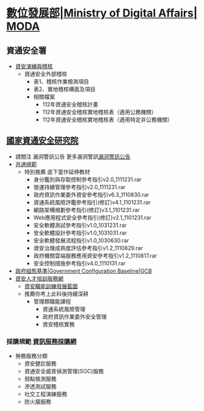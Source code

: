 # [數位發展部|Ministry of Digital Affairs| MODA]()
## 資通安全署
- [資安演練與稽核](https://moda.gov.tw/ACS/operations/drill-and-audit/652)
  - 資通安全外部稽核
    - 表1、稽核作業檢測項目
    - 表2、實地稽核構面及項目
    - 相關檔案
      - 112年資通安全稽核計畫
      - 112年資通安全稽核實地稽核表（適用公務機關）
      - 112年資通安全稽核實地稽核表（適用特定非公務機關）

## [國家資通安全研究院](https://www.nics.nat.gov.tw/Default-1.htm?lang=zh)
- 請關注 漏洞警訊公告   更多漏洞警訊[漏洞警訊公告](https://www.nics.nat.gov.tw/Vulnerability-1.htm)
- [共通規範](https://www.nics.nat.gov.tw/CommonSpecification.htm?lang=zh)
  - 特別推薦 底下當作延伸教材
    - 身分鑑別與存取控制參考指引v2.0_1111231.rar
    - 營運持續管理參考指引v2.0_1111231.rar
    - 政府資訊作業委外資安參考指引v6.3_1110830.rar
    - 資通系統風險評鑑參考指引(修訂)v4.1_1101231.rar
    - 網路架構規劃參考指引(修訂)v3.1_1101231.rar
    - Web應用程式安全參考指引(修訂)v2.1_1101231.rar
    - 安全軟體測試參考指引v1.0_1031231.rar
    - 安全軟體設計參考指引v1.0_1031031.rar
    - 安全軟體發展流程指引v1.0_1030630.rar
    - 資安治理成熟度評估參考指引v1.2_1110829.rar
    - 政府機關雲端服務應用資安參考指引v1.2_1110817.rar
    - 安全控制措施參考指引v4.0_1110131.rar
- [政府組態基準|Government Configuration Baseline|GCB](https://www.nics.nat.gov.tw/GCB.htm?lang=zh)
- [資安人才培訓服務網](https://ctts.nics.nat.gov.tw/about/Summary)
  - [資安職能訓練發展藍圖 ](https://ctts.nics.nat.gov.tw/)
  - 推薦你考上此科後持續深耕
    - 管理類職能課程
      - 資通系統風險管理
      - 政府資訊作業委外安全管理  
      - 資安稽核實務
### 採購規範 [資訊服務採購網](https://www.cloudmarketplace.org.tw/spo_order/public/)
- 勞務服務分類
  - 資安健診服務
  - 資通安全威脅偵測管理(SOC)服務
  - 弱點檢測服務
  - 滲透測試服務
  - 社交工程演練服務
  - 防火牆服務
